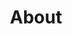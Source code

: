 ---
title: About
type: landing

sections:
  - block: markdown
    content:
      title: About SNAIL
      subtitle: 
      text: We are the Software Normalization Assessment and Improvement Lab, a team of researchers from the [Computer Science Faculty of the University of Namur](https://www.unamur.be/info) and the [PReCISE research group of the Namur Digital Institute](https://nadi.unamur.be/research-centers/precise) of the University of Namur. Our team seeks to advance the state-of-the-art and practice of software engineering to improve software reliability by considering quality assessment and testing in both their human and technical contexts.

        
          We know a thing or two about research but are also very aware of the importance of keeping in touch with practitioners in a field such as Software Engineering. We therefore aim to collaborate with the industry to capture actual needs and provide practical solutions to practical issues. 

          
          Check out our [research](/research) and [MSc thesis](/mscthesis) to get an idea of what we do.
    design:
      # See Page Builder docs for all section customization options.
      # Choose how many columns the section has. Valid values: '1' or '2'.
      columns: '2'
  - block: features
    content:
      title: Our topics of interest include 
      subtitle: (but are far from limited to)
      text: 
      items:
        - name: Agile Methods
          description: 
          icon: people-group
          icon_pack: fas
        - name: Software Quality Improvement 
          description:
          icon: arrows-spin
          icon_pack: fas
        - name: Software Testing
          description:
          icon: bug
          icon_pack: fas
        - name: Developer Experience
          description:
          icon: laptop-code
          icon_pack: fas
        - name: AI for Software Engineering 
          description:
          icon: robot
          icon_pack: fas
        - name: Socio-technical Aspects
          description:
          icon: universal-access
          icon_pack: fas
  - block: contact
    id: contact
    content:
      title: Contact
      subtitle: ''
      text: ''
      # Contact details - edit or remove options as needed
      email: snail.info@unamur.be
      #phone: 888 888 88 88
      #appointment_url: 'https://calendly.com'
      address:
        street: rue Grandgagnage 21
        city: Namur
        #region: CA
        postcode: 'BE-5000'
        country: Belgium
        country_code: BE
      #directions: Enter Building 1 and take the stairs to Office 200 on Floor 2
      # office_hours:
      #   - 'Monday 10:00 to 13:00'
      #   - 'Wednesday 09:00 to 10:00'
      contact_links:
          - icon: github
            icon_pack: fab
            name: 'Find us on GitHub'
            link: 'http://github.com/snail-unamur'
          - icon: linkedin
            icon_pack: fab
            name: 'Find us on LinkedIn'
            link: 'https://www.linkedin.com/showcase/snail-team/'
      # Automatically link email and phone or display them just as text?
      autolink: true
      # Choose an email form provider (netlify/formspree)
      form:
        provider: netlify
        formspree:
          # If using Formspree, enter your Formspree form ID
          id: ''
        netlify:
          # Enable CAPTCHA challenge to reduce spam?
          captcha: true
      # Coordinates to display a map - set your map provider in `params.yaml`
      coordinates:
        latitude: '50.46584411773904'
        longitude: '4.857874265493509'
    design:
      # Choose how many columns the section has. Valid values: '1' or '2'.
      columns: '2'
---